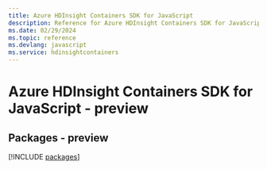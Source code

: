 ```yaml
---
title: Azure HDInsight Containers SDK for JavaScript
description: Reference for Azure HDInsight Containers SDK for JavaScript
ms.date: 02/29/2024
ms.topic: reference
ms.devlang: javascript
ms.service: hdinsightcontainers
---
```

# Azure HDInsight Containers SDK for JavaScript - preview
## Packages - preview
[!INCLUDE [packages](hdinsight-containers-index.md)]